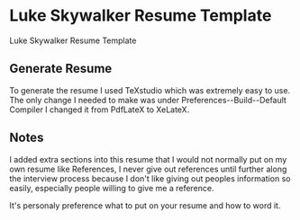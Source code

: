 # Luke Skywalker Resume Template 

Luke Skywalker Resume Template

## Generate Resume

To generate the resume I used TeXstudio which was extremely easy to use. The
only change I needed to make was under Preferences--Build--Default Compiler I
changed it from PdfLateX to XeLateX.

## Notes

I added extra sections into this resume that I would not normally put on my own
resume like References, I never give out references until further along the
interview process because I don't like giving out peoples information so
easily, especially people willing to give me a reference.

It's personaly preference what to put on your resume and how to word it.
